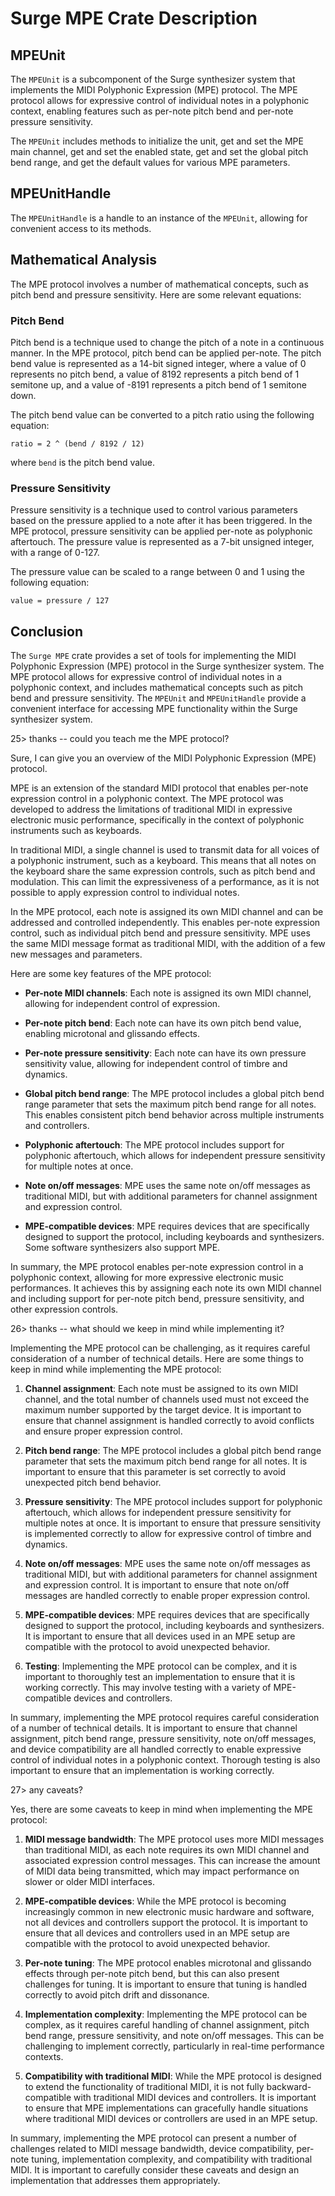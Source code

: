 # Surge MPE Crate Description

## MPEUnit

The `MPEUnit` is a subcomponent of the Surge
synthesizer system that implements the MIDI
Polyphonic Expression (MPE) protocol. The MPE
protocol allows for expressive control of
individual notes in a polyphonic context, enabling
features such as per-note pitch bend and per-note
pressure sensitivity.

The `MPEUnit` includes methods to initialize the
unit, get and set the MPE main channel, get and
set the enabled state, get and set the global
pitch bend range, and get the default values for
various MPE parameters.

## MPEUnitHandle

The `MPEUnitHandle` is a handle to an instance of
the `MPEUnit`, allowing for convenient access to
its methods.

## Mathematical Analysis

The MPE protocol involves a number of mathematical
concepts, such as pitch bend and pressure
sensitivity. Here are some relevant equations:

### Pitch Bend

Pitch bend is a technique used to change the pitch
of a note in a continuous manner. In the MPE
protocol, pitch bend can be applied per-note. The
pitch bend value is represented as a 14-bit signed
integer, where a value of 0 represents no pitch
bend, a value of 8192 represents a pitch bend of
1 semitone up, and a value of -8191 represents
a pitch bend of 1 semitone down.

The pitch bend value can be converted to a pitch
ratio using the following equation:

```
ratio = 2 ^ (bend / 8192 / 12)
```

where `bend` is the pitch bend value.

### Pressure Sensitivity

Pressure sensitivity is a technique used to
control various parameters based on the pressure
applied to a note after it has been triggered. In
the MPE protocol, pressure sensitivity can be
applied per-note as polyphonic aftertouch. The
pressure value is represented as a 7-bit unsigned
integer, with a range of 0-127.

The pressure value can be scaled to a range
between 0 and 1 using the following equation:

```
value = pressure / 127
```

## Conclusion

The `Surge MPE` crate provides a set of tools for
implementing the MIDI Polyphonic Expression (MPE)
protocol in the Surge synthesizer system. The MPE
protocol allows for expressive control of
individual notes in a polyphonic context, and
includes mathematical concepts such as pitch bend
and pressure sensitivity. The `MPEUnit` and
`MPEUnitHandle` provide a convenient interface for
accessing MPE functionality within the Surge
synthesizer system.

25> thanks -- could you teach me the MPE protocol?

Sure, I can give you an overview of the MIDI
Polyphonic Expression (MPE) protocol.

MPE is an extension of the standard MIDI protocol
that enables per-note expression control in
a polyphonic context. The MPE protocol was
developed to address the limitations of
traditional MIDI in expressive electronic music
performance, specifically in the context of
polyphonic instruments such as keyboards.

In traditional MIDI, a single channel is used to
transmit data for all voices of a polyphonic
instrument, such as a keyboard. This means that
all notes on the keyboard share the same
expression controls, such as pitch bend and
modulation. This can limit the expressiveness of
a performance, as it is not possible to apply
expression control to individual notes.

In the MPE protocol, each note is assigned its own
MIDI channel and can be addressed and controlled
independently. This enables per-note expression
control, such as individual pitch bend and
pressure sensitivity. MPE uses the same MIDI
message format as traditional MIDI, with the
addition of a few new messages and parameters.

Here are some key features of the MPE protocol:

- **Per-note MIDI channels**: Each note is
  assigned its own MIDI channel, allowing for
  independent control of expression.

- **Per-note pitch bend**: Each note can have its
  own pitch bend value, enabling microtonal and
  glissando effects.

- **Per-note pressure sensitivity**: Each note can
  have its own pressure sensitivity value,
  allowing for independent control of timbre and
  dynamics.

- **Global pitch bend range**: The MPE protocol
  includes a global pitch bend range parameter
  that sets the maximum pitch bend range for all
  notes. This enables consistent pitch bend
  behavior across multiple instruments and
  controllers.

- **Polyphonic aftertouch**: The MPE protocol
  includes support for polyphonic aftertouch,
  which allows for independent pressure
  sensitivity for multiple notes at once.

- **Note on/off messages**: MPE uses the same note
  on/off messages as traditional MIDI, but with
  additional parameters for channel assignment and
  expression control.

- **MPE-compatible devices**: MPE requires devices
  that are specifically designed to support the
  protocol, including keyboards and
  synthesizers. Some software synthesizers also
  support MPE.

In summary, the MPE protocol enables per-note
expression control in a polyphonic context,
allowing for more expressive electronic music
performances. It achieves this by assigning each
note its own MIDI channel and including support
for per-note pitch bend, pressure sensitivity, and
other expression controls.

26> thanks -- what should we keep in mind while
implementing it?

Implementing the MPE protocol can be challenging,
as it requires careful consideration of a number
of technical details. Here are some things to keep
in mind while implementing the MPE protocol:

1. **Channel assignment**: Each note must be
   assigned to its own MIDI channel, and the total
   number of channels used must not exceed the
   maximum number supported by the target
   device. It is important to ensure that channel
   assignment is handled correctly to avoid
   conflicts and ensure proper expression control.

2. **Pitch bend range**: The MPE protocol includes
   a global pitch bend range parameter that sets
   the maximum pitch bend range for all notes. It
   is important to ensure that this parameter is
   set correctly to avoid unexpected pitch bend
   behavior.

3. **Pressure sensitivity**: The MPE protocol
   includes support for polyphonic aftertouch,
   which allows for independent pressure
   sensitivity for multiple notes at once. It is
   important to ensure that pressure sensitivity
   is implemented correctly to allow for
   expressive control of timbre and dynamics.

4. **Note on/off messages**: MPE uses the same
   note on/off messages as traditional MIDI, but
   with additional parameters for channel
   assignment and expression control. It is
   important to ensure that note on/off messages
   are handled correctly to enable proper
   expression control.

5. **MPE-compatible devices**: MPE requires
   devices that are specifically designed to
   support the protocol, including keyboards and
   synthesizers. It is important to ensure that
   all devices used in an MPE setup are compatible
   with the protocol to avoid unexpected behavior.

6. **Testing**: Implementing the MPE protocol can
   be complex, and it is important to thoroughly
   test an implementation to ensure that it is
   working correctly. This may involve testing
   with a variety of MPE-compatible devices and
   controllers.

In summary, implementing the MPE protocol requires
careful consideration of a number of technical
details. It is important to ensure that channel
assignment, pitch bend range, pressure
sensitivity, note on/off messages, and device
compatibility are all handled correctly to enable
expressive control of individual notes in
a polyphonic context. Thorough testing is also
important to ensure that an implementation is
working correctly.

27> any caveats?

Yes, there are some caveats to keep in mind when
implementing the MPE protocol:

1. **MIDI message bandwidth**: The MPE protocol
   uses more MIDI messages than traditional MIDI,
   as each note requires its own MIDI channel and
   associated expression control messages. This
   can increase the amount of MIDI data being
   transmitted, which may impact performance on
   slower or older MIDI interfaces.

2. **MPE-compatible devices**: While the MPE
   protocol is becoming increasingly common in new
   electronic music hardware and software, not all
   devices and controllers support the
   protocol. It is important to ensure that all
   devices and controllers used in an MPE setup
   are compatible with the protocol to avoid
   unexpected behavior.

3. **Per-note tuning**: The MPE protocol enables
   microtonal and glissando effects through
   per-note pitch bend, but this can also present
   challenges for tuning. It is important to
   ensure that tuning is handled correctly to
   avoid pitch drift and dissonance.

4. **Implementation complexity**: Implementing the
   MPE protocol can be complex, as it requires
   careful handling of channel assignment, pitch
   bend range, pressure sensitivity, and note
   on/off messages. This can be challenging to
   implement correctly, particularly in real-time
   performance contexts.

5. **Compatibility with traditional MIDI**: While
   the MPE protocol is designed to extend the
   functionality of traditional MIDI, it is not
   fully backward-compatible with traditional MIDI
   devices and controllers. It is important to
   ensure that MPE implementations can gracefully
   handle situations where traditional MIDI
   devices or controllers are used in an MPE
   setup.

In summary, implementing the MPE protocol can
present a number of challenges related to MIDI
message bandwidth, device compatibility, per-note
tuning, implementation complexity, and
compatibility with traditional MIDI. It is
important to carefully consider these caveats and
design an implementation that addresses them
appropriately.
